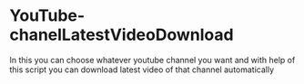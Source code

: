 # YouTube-chanelLatestVideoDownload
In this you can choose whatever youtube channel you want and with help of this script you can download latest video of that channel automatically
